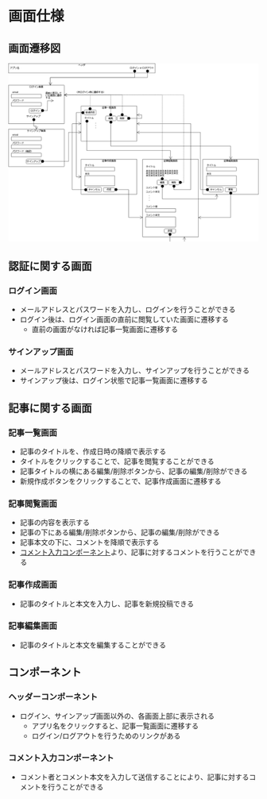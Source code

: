 # 画面仕様

## 画面遷移図
![画面遷移図](transition.png)

## 認証に関する画面
### ログイン画面
* メールアドレスとパスワードを入力し、ログインを行うことができる
* ログイン後は、ログイン画面の直前に閲覧していた画面に遷移する
  * 直前の画面がなければ記事一覧画面に遷移する

### サインアップ画面
* メールアドレスとパスワードを入力し、サインアップを行うことができる
* サインアップ後は、ログイン状態で記事一覧画面に遷移する

## 記事に関する画面
### 記事一覧画面
* 記事のタイトルを、作成日時の降順で表示する
* タイトルをクリックすることで、記事を閲覧することができる
* 記事タイトルの横にある編集/削除ボタンから、記事の編集/削除ができる
* 新規作成ボタンをクリックすることで、記事作成画面に遷移する

### 記事閲覧画面
* 記事の内容を表示する
* 記事の下にある編集/削除ボタンから、記事の編集/削除ができる
* 記事本文の下に、コメントを降順で表示する
* [コメント入力コンポーネント](#コメント入力コンポーネント)より、記事に対するコメントを行うことができる

### 記事作成画面
* 記事のタイトルと本文を入力し、記事を新規投稿できる

### 記事編集画面
* 記事のタイトルと本文を編集することができる

## コンポーネント
### ヘッダーコンポーネント
* ログイン、サインアップ画面以外の、各画面上部に表示される
  * アプリ名をクリックすると、記事一覧画面に遷移する
  * ログイン/ログアウトを行うためのリンクがある

### コメント入力コンポーネント
* コメント者とコメント本文を入力して送信することにより、記事に対するコメントを行うことができる
